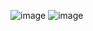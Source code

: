 ![image](https://user-images.githubusercontent.com/67637654/193871650-989246e2-ed7c-4672-bbe5-b5c9f3a60cc3.png)
![image](https://user-images.githubusercontent.com/67637654/193871714-c74c545c-8f3d-4781-b67b-1ac3ce1d10c0.png)
